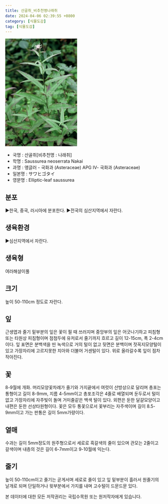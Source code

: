 ```yaml
---
title: 산골취_비추천명나래취
date: 2024-04-06 02:39:55 +0800
category: [식물도감]
tag: [식물도감]
---
```




![산골취[비추천명 : 나래취]](/assets/img/fileUpload/plants/basic/Compositae/Saussurea/2873/1_th2.JPG)
- 국명 : 산골취[비추천명 : 나래취]
- 학명 : Saussurea neoserrata Nakai
- 과명 : 앵글러 - 국화과 (Asteraceae) APG Ⅳ- 국화과 (Asteraceae)
- 일본명 : サワヒゴタイ
- 영문명 : Elliptic-leaf saussurea


## 분포
▶한국, 중국, 러시아에 분포한다.
▶전국의 심산지역에서 자란다.
## 생육환경
▶심산지역에서 자란다.
## 생육형
여러해살이풀 
## 크기
높이 50-110cm 정도로 자란다.
## 잎
근생엽과 줄기 밑부분의 잎은 꽃이 필 때 쓰러지며 중앙부의 잎은 어긋나기하고 피침형 또는 타원상 피침형이며 점첨두에 유저로서 줄기까지 흐르고 길이 12-15cm, 폭 2-4cm이다. 잎 표면은 분백색을 띤 녹색으로 거의 털이 없고 뒷면은 분백이며 젓꼭지모양털이 있고 가장자리에 고르지못한 치아와 더불어 거센털이 있다. 위로 올라갈수록 잎이 점차 작아진다.
## 꽃
8-9월에 개화. 머리모양꽃차례가 줄기와 가지끝에서 여럿이 산방상으로 달리며 총포는 통형이고 길이 8-9mm, 지름 4-5mm이고 총포조각은 4줄로 배열되며 둔두로서 털이 없고 가장자리에 자주빛이 돌며 거미줄같은 백색 털이 있다. 외편은 둔한 달걀모양이고 내편은 둔한 선상타원형이다. 꽃은 모두 통꽃으로서 꽃부리는 자주색이며 길이 8.5-9mm이고 가는 판통은 길이 5mm가량이다.
## 열매
수과는 길이 5mm정도의 원주형으로서 세로로 흑갈색의 줄이 있으며 관모는 2줄이고 갈색이며 내층의 것은 길이 6-7mm이고 9-10월에 익는다.
## 줄기
높이 50-110cm이고 줄기는 곧게서며 세로로 줄이 있고 잎 밑부분이 흘러서 원줄기의 날개로 되며 단일하거나 윗부분에서 가지를 내며 고수털이 드문드문 있다.






본 데이터에 대한 모든 저작권리는 국립수목원 또는 원저작자에게 있습니다.
